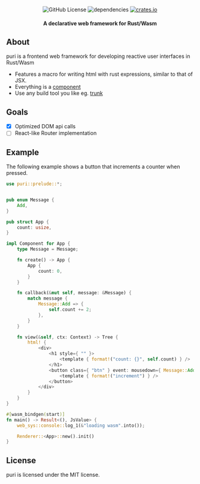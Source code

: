 
<div align="center">
<br>

![GitHub License](https://img.shields.io/badge/license-MIT-red?style=for-the-badge&logo=none)
![dependencies](https://deps.rs/repo/github/proxin187/puri/status.svg?style=for-the-badge)
[![crates.io](https://img.shields.io/badge/crates.io-puri-red?style=for-the-badge&logo=none)](https://crates.io/crates/puri)
<h4>A declarative web framework for Rust/Wasm</h4>
</div>


## About
puri is a frontend web framework for developing reactive user interfaces in Rust/Wasm

* Features a macro for writing html with rust expressions, similar to that of JSX.
* Everything is a [component](#component)
* Use any build tool you like eg. [trunk](https://trunkrs.dev/)

## Goals

- [x] Optimized DOM api calls
- [ ] React-like Router implementation

## Example
The following example shows a button that increments a counter when pressed.

```rust
use puri::prelude::*;


pub enum Message {
    Add,
}

pub struct App {
    count: usize,
}

impl Component for App {
    type Message = Message;

    fn create() -> App {
        App {
            count: 0,
        }
    }

    fn callback(&mut self, message: &Message) {
        match message {
            Message::Add => {
                self.count += 2;
            },
        }
    }

    fn view(&self, ctx: Context) -> Tree {
        html! {
            <div>
                <h1 style={ "" }>
                    <template { format!("count: {}", self.count) } />
                </h1>
                <button class={ "btn" } event: mousedown={ Message::Add }>
                    <template { format!("increment") } />
                </button>
            </div>
        }
    }
}

#[wasm_bindgen(start)]
fn main() -> Result<(), JsValue> {
    web_sys::console::log_1(&"loading wasm".into());

    Renderer::<App>::new().init()
}
```

## License
puri is licensed under the MIT license.


